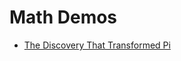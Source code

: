 # Math Demos

* [The Discovery That Transformed Pi](https://www.youtube.com/watch?v=gMlf1ELvRzc&ab_channel=Veritasium)
